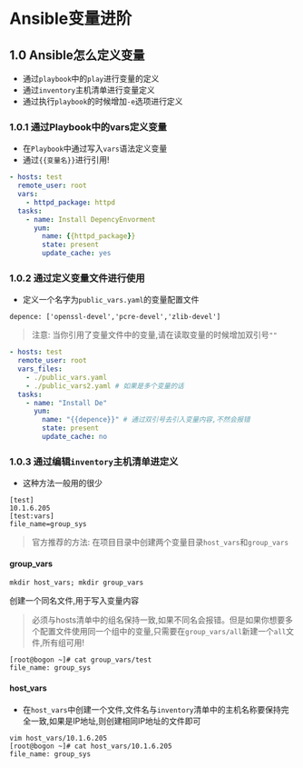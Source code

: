 # Ansible变量进阶

## 1.0 Ansible怎么定义变量
- 通过`playbook`中的`play`进行变量的定义
- 通过`inventory`主机清单进行变量定义
- 通过执行`playbook`的时候增加`-e`选项进行定义
### 1.0.1 通过Playbook中的vars定义变量
- 在`Playbook`中通过写入`vars`语法定义变量
- 通过`{{变量名}}`进行引用!
```yaml
- hosts: test
  remote_user: root
  vars: 
    - httpd_package: httpd
  tasks:
    - name: Install DepencyEnvorment
      yum:
        name: {{httpd_package}}
        state: present
        update_cache: yes
```

### 1.0.2 通过定义变量文件进行使用
- 定义一个名字为`public_vars.yaml`的变量配置文件
```shell
depence: ['openssl-devel','pcre-devel','zlib-devel']
```
> 注意: 当你引用了变量文件中的变量,请在读取变量的时候增加双引号`""`
```yaml
- hosts: test
  remote_user: root
  vars_files: 
    - ./public_vars.yaml
    - ./public_vars2.yaml # 如果是多个变量的话
  tasks:
    - name: "Install De"
      yum: 
        name: "{{depence}}" # 通过双引号去引入变量内容,不然会报错
        state: present
        update_cache: no
```

### 1.0.3 通过编辑`inventory`主机清单进定义
- 这种方法一般用的很少
```shell
[test]
10.1.6.205
[test:vars]
file_name=group_sys
```
> 官方推荐的方法: 在项目目录中创建两个变量目录`host_vars`和`group_vars`
#### group_vars
```shell
mkdir host_vars; mkdir group_vars
```
创建一个同名文件,用于写入变量内容
> 必须与hosts清单中的组名保持一致,如果不同名会报错。但是如果你想要多个配置文件使用同一个组中的变量,只需要在`group_vars/all`新建一个`all`文件,所有组可用!
```shell
[root@bogon ~]# cat group_vars/test 
file_name: group_sys
```

#### host_vars
- 在`host_vars`中创建一个文件,文件名与`inventory`清单中的主机名称要保持完全一致,如果是IP地址,则创建相同IP地址的文件即可
```shell
vim host_vars/10.1.6.205
[root@bogon ~]# cat host_vars/10.1.6.205 
file_name: group_sys
```


